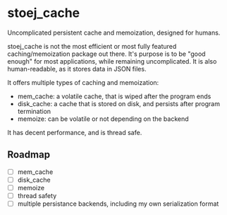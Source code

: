 # stoej_cache

Uncomplicated persistent cache and memoization, designed for humans.

stoej_cache is not the most efficient or most fully featured caching/memoization
package out there. It's purpose is to be "good enough" for most applications, while
remaining uncomplicated. It is also human-readable, as it stores data in JSON files.

It offers multiple types of caching and memoization:
- mem_cache: a volatile cache, that is wiped after the program ends
- disk_cache: a cache that is stored on disk, and persists after program termination
- memoize: can be volatile or not depending on the backend

It has decent performance, and is thread safe.

## Roadmap

- [ ] mem_cache
- [ ] disk_cache
- [ ] memoize
- [ ] thread safety
- [ ] multiple persistance backends, including my own serialization format
